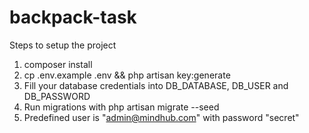 # backpack-task

Steps to setup the project
1. composer install
2. cp .env.example .env && php artisan key:generate
3. Fill your database credentials into DB_DATABASE, DB_USER and DB_PASSWORD
4. Run migrations with php artisan migrate --seed
5. Predefined user is "admin@mindhub.com" with password "secret"
